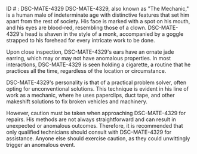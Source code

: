 ID # : DSC-MATE-4329
DSC-MATE-4329, also known as "The Mechanic," is a human male of indeterminate age with distinctive features that set him apart from the rest of society. His face is marked with a spot on his mouth, and his eyes are blood-red, resembling those of a clown. DSC-MATE-4329's head is shaven in the style of a monk, accompanied by a goggle strapped to his forehead for every intricate work to be done.

Upon close inspection, DSC-MATE-4329's ears have an ornate jade earring, which may or may not have anomalous properties. In most interactions, DSC-MATE-4329 is seen holding a cigarette, a routine that he practices all the time, regardless of the location or circumstance.

DSC-MATE-4329's personality is that of a practical problem solver, often opting for unconventional solutions. This technique is evident in his line of work as a mechanic, where he uses paperclips, duct tape, and other makeshift solutions to fix broken vehicles and machinery.

However, caution must be taken when approaching DSC-MATE-4329 for repairs. His methods are not always straightforward and can result in unexpected or anomalous outcomes. Therefore, it is recommended that only qualified technicians should consult with DSC-MATE-4329 for assistance. Anyone else should exercise caution, as they could unwittingly trigger an anomalous event.